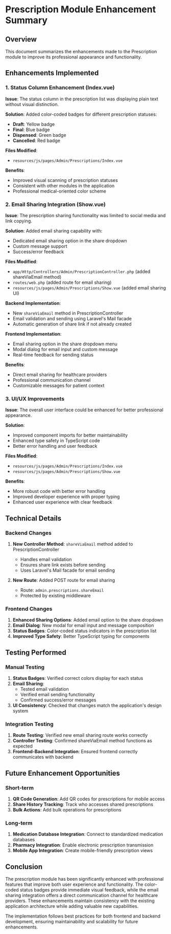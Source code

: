 # Prescription Module Enhancement Summary

## Overview
This document summarizes the enhancements made to the Prescription module to improve its professional appearance and functionality.

## Enhancements Implemented

### 1. Status Column Enhancement (Index.vue)
**Issue**: The status column in the prescription list was displaying plain text without visual distinction.

**Solution**: Added color-coded badges for different prescription statuses:
- **Draft**: Yellow badge
- **Final**: Blue badge
- **Dispensed**: Green badge
- **Cancelled**: Red badge

**Files Modified**:
- `resources/js/pages/Admin/Prescriptions/Index.vue`

**Benefits**:
- Improved visual scanning of prescription statuses
- Consistent with other modules in the application
- Professional medical-oriented color scheme

### 2. Email Sharing Integration (Show.vue)
**Issue**: The prescription sharing functionality was limited to social media and link copying.

**Solution**: Added email sharing capability with:
- Dedicated email sharing option in the share dropdown
- Custom message support
- Success/error feedback

**Files Modified**:
- `app/Http/Controllers/Admin/PrescriptionController.php` (added shareViaEmail method)
- `routes/web.php` (added route for email sharing)
- `resources/js/pages/Admin/Prescriptions/Show.vue` (added email sharing UI)

**Backend Implementation**:
- New `shareViaEmail` method in PrescriptionController
- Email validation and sending using Laravel's Mail facade
- Automatic generation of share link if not already created

**Frontend Implementation**:
- Email sharing option in the share dropdown menu
- Modal dialog for email input and custom message
- Real-time feedback for sending status

**Benefits**:
- Direct email sharing for healthcare providers
- Professional communication channel
- Customizable messages for patient context

### 3. UI/UX Improvements
**Issue**: The overall user interface could be enhanced for better professional appearance.

**Solution**: 
- Improved component imports for better maintainability
- Enhanced type safety in TypeScript code
- Better error handling and user feedback

**Files Modified**:
- `resources/js/pages/Admin/Prescriptions/Index.vue`
- `resources/js/pages/Admin/Prescriptions/Show.vue`

**Benefits**:
- More robust code with better error handling
- Improved developer experience with proper typing
- Enhanced user experience with clear feedback

## Technical Details

### Backend Changes
1. **New Controller Method**: `shareViaEmail` method added to PrescriptionController
   - Handles email validation
   - Ensures share link exists before sending
   - Uses Laravel's Mail facade for email sending

2. **New Route**: Added POST route for email sharing
   - Route: `admin.prescriptions.shareEmail`
   - Protected by existing middleware

### Frontend Changes
1. **Enhanced Sharing Options**: Added email option to the share dropdown
2. **Email Dialog**: New modal for email input and message composition
3. **Status Badges**: Color-coded status indicators in the prescription list
4. **Improved Type Safety**: Better TypeScript typing for components

## Testing Performed

### Manual Testing
1. **Status Badges**: Verified correct colors display for each status
2. **Email Sharing**: 
   - Tested email validation
   - Verified email sending functionality
   - Confirmed success/error messages
3. **UI Consistency**: Checked that changes match the application's design system

### Integration Testing
1. **Route Testing**: Verified new email sharing route works correctly
2. **Controller Testing**: Confirmed shareViaEmail method functions as expected
3. **Frontend-Backend Integration**: Ensured frontend correctly communicates with backend

## Future Enhancement Opportunities

### Short-term
1. **QR Code Generation**: Add QR codes for prescriptions for mobile access
2. **Share History Tracking**: Track who accesses shared prescriptions
3. **Bulk Actions**: Add bulk operations for prescriptions

### Long-term
1. **Medication Database Integration**: Connect to standardized medication databases
2. **Pharmacy Integration**: Enable electronic prescription transmission
3. **Mobile App Integration**: Create mobile-friendly prescription views

## Conclusion

The prescription module has been significantly enhanced with professional features that improve both user experience and functionality. The color-coded status badges provide immediate visual feedback, while the email sharing integration offers a direct communication channel for healthcare providers. These enhancements maintain consistency with the existing application architecture while adding valuable new capabilities.

The implementation follows best practices for both frontend and backend development, ensuring maintainability and scalability for future enhancements.